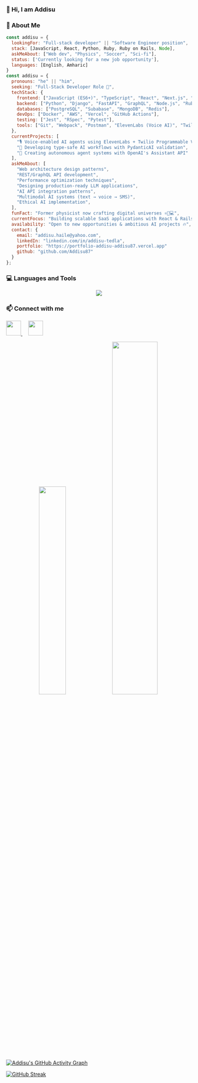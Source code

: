 ### 👋 Hi, I am Addisu  

### 👤 About Me

```javascript
const addisu = {
  lookingFor: "Full-stack developer" || "Software Engineer position",
  stack: [JavaScript, React, Python, Ruby, Ruby on Rails, Node],
  askMeAbout: ["Web dev", "Physics", "Soccer", "Sci-fi"],
  status: ['Currently looking for a new job opportunity'],
  languages: [English, Amharic]
}
const addisu = {
  pronouns: "he" || "him",
  seeking: "Full-Stack Developer Role 🚀",
  techStack: {
    frontend: ["JavaScript (ES6+)", "TypeScript", "React", "Next.js", "Redux", "Tailwind CSS"],
    backend: ["Python", "Django", "FastAPI", "GraphQL", "Node.js", "Ruby on Rails", "PydanticAI"],
    databases: ["PostgreSQL", "Subabase", "MongoDB", "Redis"],
    devOps: ["Docker", "AWS", "Vercel", "GitHub Actions"],
    testing: ["Jest", "RSpec", "Pytest"],
    tools: ["Git", "Webpack", "Postman", "ElevenLabs (Voice AI)", "Twilio (AI Communications)"]
  },
  currentProjects: [
    "🎙️ Voice-enabled AI agents using ElevenLabs + Twilio Programmable Voice",
    "🔗 Developing type-safe AI workflows with PydanticAI validation",
    "🤖 Creating autonomous agent systems with OpenAI's Assistant API"
  ],
  askMeAbout: [
    "Web architecture design patterns", 
    "REST/GraphQL API development",
    "Performance optimization techniques",
    "Designing production-ready LLM applications",
    "AI API integration patterns",
    "Multimodal AI systems (text → voice → SMS)",
    "Ethical AI implementation",
  ],
  funFact: "Former physicist now crafting digital universes ⚛️👨💻",
  currentFocus: "Building scalable SaaS applications with React & Rails",
  availability: "Open to new opportunities & ambitious AI projects 🔥",
  contact: {
    email: "addisu.haile@yahoo.com",
    linkedIn: "linkedin.com/in/addisu-tedla",
    portfolio: "https://portfolio-addisu-addisu87.vercel.app"
    github: "github.com/Addisu87"
  }
};
```

### 💻  Languages and Tools 

<p align="center">
  <a href="https://github.com/Addisu87">
    <img src="https://skillicons.dev/icons?i=js,ts,react,nextjs,redux,html,css,bootstrap,tailwind,materialui,webpack,graphql,nodejs,ruby,rails,py,django,fastapi,aws,nginx,supabase,postgres,mongodb,docker,prisma,redis,git,vercel,jest,postman,latex" />
  </a>
</p>

### 📫  Connect with me

<p align="left"> <a href="https://www.linkedin.com/in/addisu-tedla/"> <img src="https://cdn.jsdelivr.net/gh/devicons/devicon/icons/linkedin/linkedin-original.svg" width="40" height="40"/> </a> &#8287;&#8287;&#8287; <a href="mailto:addisu.haile@yahoo.com"> <img src="https://www.vectorlogo.zone/logos/yahoo/yahoo-tile.svg" width="40" height="40"/> </a> </p><div align="center"> <img src="https://github-readme-stats.vercel.app/api/top-langs/?username=Addisu87&layout=compact&theme=gotham" width="38%"/> <img src="https://github-readme-stats.vercel.app/api?username=Addisu87&show_icons=true&count_private=true&theme=gotham" width="49.5%"/> </div>


[![Addisu's GitHub Activity Graph](https://github-readme-activity-graph.vercel.app/graph?username=Addisu87&theme=gotham&area=true&hide_border=true)](https://github.com/Addisu87/github-readme-activity-graph)

[![GitHub Streak](https://streak-stats.demolab.com/?user=Addisu87)](https://git.io/streak-stats)

